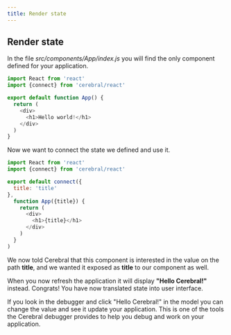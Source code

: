 ```yaml
---
title: Render state
---
```


## Render state

In the file *src/components/App/index.js* you will find the only component defined for your application.

```js
import React from 'react'
import {connect} from 'cerebral/react'

export default function App() {
  return (
    <div>
      <h1>Hello world!</h1>
    </div>
  )
}
```

Now we want to connect the state we defined and use it.

```js
import React from 'react'
import {connect} from 'cerebral/react'

export default connect({
  title: 'title'
},
  function App({title}) {
    return (
      <div>
        <h1>{title}</h1>
      </div>
    )
  }
)
```

We now told Cerebral that this component is interested in the value on the path **title**, and we wanted it exposed as **title** to our component as well.

When you now refresh the application it will display **"Hello Cerebral!"** instead. Congrats! You have now translated state into user interface.

If you look in the debugger and click "Hello Cerebral!" in the model you can change the value and see it update your application. This is one of the tools the Cerebral debugger provides to help you debug and work on your application.
